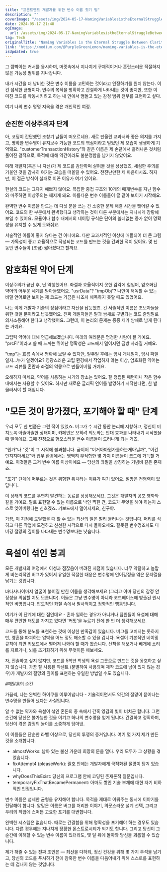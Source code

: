 ```yaml
---
title: "프론트엔드 개발자를 위한 변수 이름 짓기 팁"
description: ""
coverImage: "/assets/img/2024-05-17-NamingVariablesistheEternalStruggleBetweenClarityandCrypticProfanity_0.png"
date: 2024-05-17 21:48
ogImage: 
  url: /assets/img/2024-05-17-NamingVariablesistheEternalStruggleBetweenClarityandCrypticProfanity_0.png
tag: Tech
originalTitle: "Naming Variables is the Eternal Struggle Between Clarity and Cryptic Profanity"
link: "https://medium.com/@PurpleGreenLemon/naming-variables-is-the-eternal-struggle-between-clarity-and-cryptic-profanity-6213cf930692"
isUpdated: true
---
```





그 깜빡이는 커서를 응시하며, 머릿속에서 지나치게 구체적이거나 혼란스러운 적절하지 않은 가능성 범위를 지나갑니다.

내가 시간을 더 낭비한 것은 변수 이름을 고민하는 것이라고 인정하기를 원치 않는다. 이건 섬세한 균형이다. 변수의 목적을 명확하고 간결하게 나타내는 것이 좋지만, 또한 이 미친 코드를 작동시키려고 하는 내 안에서 맴돌고 있는 감정 범위 전부를 표현하고 싶다.

여기 나의 변수 명명 지옥을 겪은 개인적인 여정.

## 순진한 이상주의자 단계

<div class="content-ad"></div>

아, 코딩이 간단했던 초창기 날들이 떠오르네요. 새로 판올린 교과서와 좋은 의지를 가지고, 명확한 변수명이 유지보수 가능한 코드의 핵심이라고 믿었던 제 모습이 생생하게 기억돼요. "customerTransactionHistory"와 같은 이름은 제 손끝에서 흘러나온 것처럼 풀어진 걸작으로, 목적에 대해 약간이라도 불분명함을 남기지 않았어요.

미래 개발자(혹은 나 자신)가 제 코드를 감탄하며 살펴볼 것을 상상했죠, 세심한 주의를 기울인 것을 감사히 여기는 모습을 떠올릴 수 있어요. 천진난만한 제 마음이시죠. 하지만, 이 접근 방식이 실패로 이끈 이유가 여기 있어요.

현실의 코드는 그다지 예쁘지 않아요. 복잡한 중첩 구조와 10개의 매개변수를 지닌 함수와 마주하면 이상주의는 깨지게 돼요. 아름다운 변수 이름들이 글 같아 보이기 시작해요.

완벽한 변수 이름을 만드는 데 다섯 분을 쓰는 건 소중한 문제 해결 시간을 뺏어갈 수 있어요. 코드의 한 부분에서 완벽했다고 생각하는 것이 다른 부분에서는 지나치게 장황해 보일 수 있어요. 모듈이나 함수 내에서의 네이밍 규칙은 단어의 쓸데없는 증가 없이 명확성을 유지할 수 있게 도와줘요.

<div class="content-ad"></div>

서술적인 이름이 좋지 않다는 건 아니에요. 다만 교과서적인 이상에 매몰되어 더 큰 그림 — 가독성이 좋고 효율적으로 작성되는 코드를 만드는 것을 간과한 적이 있어요. 몇 년 동안 변수들이 (조금) 짧아졌다고 할까요.

# 암호화된 약어 단계

이상주의가 끝난 후, 난 역행했어요. 좌절과 효율적이지 못한 감각에 힘입어, 암호화된 약어의 어두운 세계를 받아들였어요. "usrData"? "tmpObj"? 나만이 해독할 수 있는 비밀 언어로만 보이는 제 코드는 가끔은 나조차 해독하지 못할 때도 있었어요.

나는 이게 개발자 기술의 정점이라고 자신을 납듯했죠. 긴 서술적인 이름은 초보자들을 위한 것일 뿐이라고 납듯했어요. 진짜 개발자들은 밀과 쌈채로 구별되는 코드 줄임말로 의사소통해야 한다고 생각했어요. 그런데, 이 논리의 문제는 종종 제가 쌈채로 남게 된다는 거예요.

<div class="content-ad"></div>

크립틱 약어에 대해 언급해보겠습니다. 미래의 여러분은 멍청한 사람이 될 거예요. "prcFl"이라고 쓸 때 느끼는 뛰어난 명확성은 코드에서 멀어지면 금방 사라질 거예요.

"tmp"는 흐름 속에서 명확해 보일 수 있지만, 일주일 후에는 임시 개체일지, 임시 파일일지...누가 알겠어요? 영광스러운 고립 환경에서 작업하지 않는 이상, 암호화된 약어는 코드 리뷰를 혼란과 좌절의 악몽으로 만들어버릴 거예요.

오해하지 마세요, 약어를 사용하는 시기와 장소는 있어요. 잘 정립된 패턴이나 작은 함수 내에서는 사용할 수 있어요. 하지만 새로운 글리픽 언어를 발명하기 시작한다면, 한 발 물러서야 할 때입니다.

# "모든 것이 망가졌다, 포기해야 할 때" 단계

<div class="content-ad"></div>

우리 모두 한 번쯤은 그런 적이 있었죠. 버그가 수 시간 동안 논리에 저항하고, 정신이 미치도록 아슬아슬한 상태이며, 카페인은 오히려 의도와는 반대 효과를 나타내기 시작했을 때 말이에요. 그때 진정으로 혐오스러운 변수 이름들이 드러나게 되는 거죠.

"뭔가"나 "것"이 그 시작에 불과합니다. 곧이어 "이거아마뭔가를하는게아닐까", "이건만지지마세요"와 업무 환경에서는 명백히 부적합한 몇 가지 이름들이 코드에 가득할 거예요. 이것들은 그저 변수 이름 이상이에요 — 당신의 좌절을 상징하는 기념비 같은 존재죠.

"포기" 단계에 머무르는 것은 위험한 위치라는 이유가 여기 있어요. 절망은 전염력이 있답니다.

이 상태의 코드를 우연히 발견하는 동료를 상상해보세요. 그것은 개발자의 공포 영화와 같을 거예요. 말로 표현할 수 없는 이름으로 낙인 찍힌 건, 코드가 무엇을 해야 하는지 스스로 잊어버렸다는 신호겠죠. 키보드에서 멀어지세요, 친구야.

<div class="content-ad"></div>

가끔, 이 지점에 도달했을 때 할 수 있는 최선의 일은 멀리 물러나는 것입니다. 머리를 식히고 다른 작업에 도전하고 신선한 시각으로 다시 돌아오세요. 잘못된 변수명조차도 디버깅 절망의 깊이를 나타내는 변수명보다는 낫습니다.

# 욕설이 섞인 붕괴

모든 개발자의 여정에서 이성과 점잖음이 버려진 지점이 있습니다. 너무 악랄하고 놀랍게 비논리적인 버그가 있어서 유일한 적절한 대응은 변수명에 언어감정을 엮은 문자열을 남기는 것입니다.

바다사나이마저 얼굴이 붉어질 만한 이름을 생각해보세요 (그리고 아마 당신의 감정 안정성을 의심할 지도 모릅니다). 이들은 그냥 변수명이 아니라 코드베이스에 방출된 원시적인 비명입니다. 압도적인 좌절 속에서 필사적이고 정화적인 행동입니다.

<div class="content-ad"></div>

여기가 이 단계에 대한 점인데요 - 혼자 일하는 경우가 아니거나 팀원들이 욕설에 대해 매우 편안한 태도를 가지고 있다면 '커밋'을 누르기 전에 한 번 더 생각해보세요.

코드를 통해 분노를 표현하는 것에 이상한 만족감이 있습니다. 버그를 고치지는 못하지만, 영혼을 파괴하는 압박을 어느 정도 해소할 수 있을 겁니다. 욕설이 기본적인 네이밍 규칙이 되면 키보드에서 떨어져 나와야 할 때가 왔습니다. 산책을 해보거나 베개에 소리를 지르거나, 뇌를 초기화하기 위해 무엇이든 해보세요.

자, 전술하고 싶지 않지만, 코드를 5학년 학생의 욕설 그릇으로 만드는 것을 옹호하고 싶지 않습니다. 가끔 잘 사용된 악센트 (분별하여 사용되며 제작 코드에 남아 있지 않는 경우)가 개발자의 절망의 깊이를 표현하는 유일한 방법일 수도 있습니다.

#깨달음의 순간

<div class="content-ad"></div>

가끔씩, 나는 완벽한 하이쿠를 이루어냅니다 - 기술적이면서도 약간의 절망이 묻어나는 변수명을 만들어 냈다는 사실입니다.

알 수 없는 약자와 욕설이 섞인 혼돈의 중 속에서 간혹 영감의 빛이 비치곤 합니다. 그런 순간에 당신은 불가능한 것을 이기고 하나의 변수명을 얻게 됩니다. 간결하고 정확하며, 당신이 겪은 감정의 놀이를 소중하게 담아낸.

이 이름들은 단순한 라벨 이상으로, 당신의 투쟁의 증거입니다. 여기 몇 가지 제가 만든 것을 소개합니다.

- almostWorks: 남아 있는 불신 가운데 희망의 문을 열다. 우리 모두가 그 상황을 겪었습니다.
- fixAttempt4 (pleaseWork): 괄호 안에는 개발자에게 국적화된 절망이 담겨 있습니다.
- whyDoesThisExist: 당신의 프로그램 안에 코딩된 존재론적 질문입니다.
- temporaryFixThatBecamePermanent: 아마도 쌓인 기술 부채에 대한 자기 비하적인 인정입니다.

<div class="content-ad"></div>

변수 이름은 섬세한 균형을 유지해야 합니다. 목적을 제대로 이뤄주는 동시에 이야기를 전달해야 합니다. 알맞은 이름은 버그를 처리한 이야기, 의문스러운 설계 선택, 그리고 우리의 직업에 스며든 고요한 포기를 대변합니다.

완벽한 시스템은 없습니다. 때로는 간결함을 위해 명확성을 포기해야 하는 경우도 있습니다. 다른 경우에는 지나치게 장황한 몬스트로시티가 되기도 합니다. 그리고 당신이 그 순간에 이해할 수 있는 변수 이름이 있더라도, 몇 달 뒤에 돌아와 당신을 괴롭힐 수 있습니다.

제가 해줄 수 있는 진짜 조언은 — 최선을 다하되, 정신 건강을 위해 몇 가지 주석을 남기고, 당신의 코드를 푸시하기 전에 참혹한 변수 이름을 다듬어내기 위해 스스로를 표현하는 데 겁내지 않는 것입니다.
